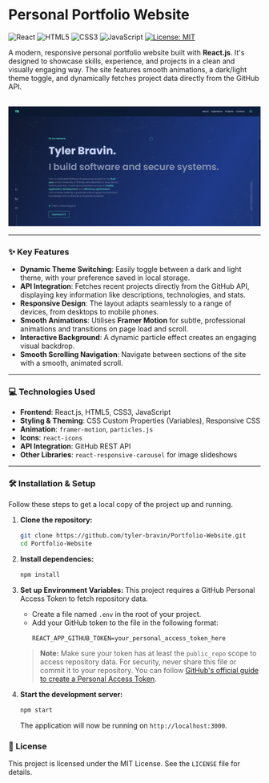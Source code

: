 # Personal Portfolio Website

![React](https://img.shields.io/badge/React-20232A?style=for-the-badge&logo=react&logoColor=61DAFB)
![HTML5](https://img.shields.io/badge/HTML5-E34F26?style=for-the-badge&logo=html5&logoColor=white)
![CSS3](https://img.shields.io/badge/CSS3-1572B6?style=for-the-badge&logo=css3&logoColor=white)
![JavaScript](https://img.shields.io/badge/JavaScript-F7DF1E?style=for-the-badge&logo=javascript&logoColor=black)
[![License: MIT](https://img.shields.io/badge/License-MIT-green.svg?style=for-the-badge)](https://github.com/tyler-bravin/Portfolio-Website/blob/master/LICENSE)

A modern, responsive personal portfolio website built with **React.js**. It's designed to showcase skills, experience, and projects in a clean and visually engaging way. The site features smooth animations, a dark/light theme toggle, and dynamically fetches project data directly from the GitHub API.

<br>

<img src="./assets/Website.png" alt="A screenshot of the portfolio website with a dark theme">

---

### ✨ Key Features
* **Dynamic Theme Switching**: Easily toggle between a dark and light theme, with your preference saved in local storage.
* **API Integration**: Fetches recent projects directly from the GitHub API, displaying key information like descriptions, technologies, and stats.
* **Responsive Design**: The layout adapts seamlessly to a range of devices, from desktops to mobile phones.
* **Smooth Animations**: Utilises **Framer Motion** for subtle, professional animations and transitions on page load and scroll.
* **Interactive Background**: A dynamic particle effect creates an engaging visual backdrop.
* **Smooth Scrolling Navigation**: Navigate between sections of the site with a smooth, animated scroll.

---

### 💻 Technologies Used
* **Frontend**: React.js, HTML5, CSS3, JavaScript
* **Styling & Theming**: CSS Custom Properties (Variables), Responsive CSS
* **Animation**: `framer-motion`, `particles.js`
* **Icons**: `react-icons`
* **API Integration**: GitHub REST API
* **Other Libraries**: `react-responsive-carousel` for image slideshows

---

### 🛠️ Installation & Setup

Follow these steps to get a local copy of the project up and running.

1.  **Clone the repository:**
    ```bash
    git clone https://github.com/tyler-bravin/Portfolio-Website.git
    cd Portfolio-Website
    ```

2.  **Install dependencies:**
    ```bash
    npm install
    ```

3.  **Set up Environment Variables:**
    This project requires a GitHub Personal Access Token to fetch repository data.

    * Create a file named `.env` in the root of your project.
    * Add your GitHub token to the file in the following format:
        ```env
        REACT_APP_GITHUB_TOKEN=your_personal_access_token_here
        ```
    > **Note:** Make sure your token has at least the `public_repo` scope to access repository data. For security, never share this file or commit it to your repository. You can follow [GitHub's official guide to create a Personal Access Token](https://docs.github.com/en/authentication/keeping-your-account-and-data-secure/managing-your-personal-access-tokens#creating-a-personal-access-token-classic).

4.  **Start the development server:**
    ```bash
    npm start
    ```
    The application will now be running on `http://localhost:3000`.

### 📜 License
This project is licensed under the MIT License. See the `LICENSE` file for details.
